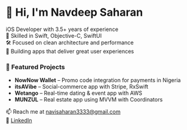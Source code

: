 # 👋 Hi, I'm Navdeep Saharan

iOS Developer with 3.5+ years of experience  
🚀 Skilled in Swift, Objective-C, SwiftUI  
🛠️ Focused on clean architecture and performance  
📱 Building apps that deliver great user experiences  

### 📱 Featured Projects

- **NowNow Wallet** – Promo code integration for payments in Nigeria  
- **itsAVibe** – Social-commerce app with Stripe, RxSwift  
- **Wetango** – Real-time dating & event app with AWS  
- **MUNZUL** – Real estate app using MVVM with Coordinators

📫 Reach me at [navisaharan3333@gmail.com](mailto:navisaharan3333@gmail.com)  
🔗 [LinkedIn](https://www.linkedin.com/in/navdeepsaharan/)
